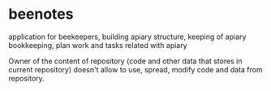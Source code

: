 # beenotes
application for beekeepers, building apiary structure, keeping of apiary bookkeeping, plan work and tasks related with apiary

Owner of the content of repository (code and other data that stores in current repository) doesn't allow to use, spread, modify code and data from repository.
